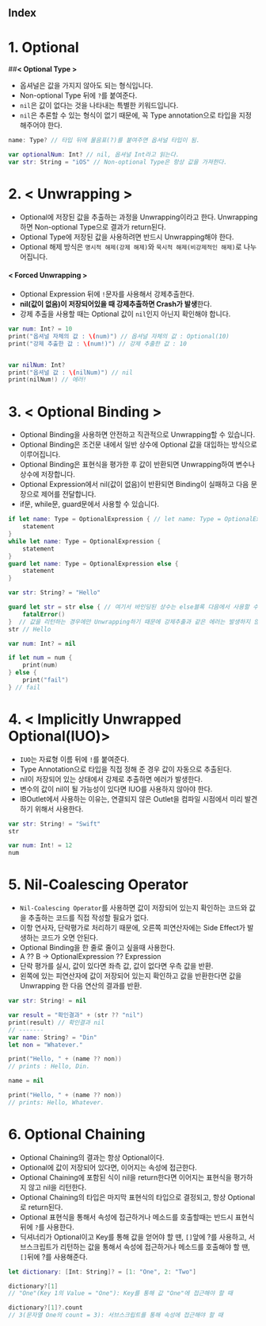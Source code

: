 ## **Index**

# 1. Optional

##**< Optional Type >**
* 옵셔널은 값을 가지지 않아도 되는 형식입니다.
* Non-optional Type 뒤에 `?`를 붙여준다.
* `nil`은 값이 없다는 것을 나타내는 특별한 키워드입니다.
* `nil`은 추론할 수 있는 형식이 없기 때문에, 꼭 Type annotation으로 타입을 지정해주어야 한다.

```swift
name: Type? // 타입 뒤에 물음표(?)를 붙여주면 옵셔널 타입이 됨.

var optionalNum: Int? // nil, 옵셔널 Int라고 읽는다.
var str: String = "iOS" // Non-optional Type은 항상 값을 가져한다.
```

# 2. **< Unwrapping >**
* Optional에 저장된 값을 추출하는 과정을 Unwrapping이라고 한다. Unwrapping하면 Non-optional Type으로 결과가 return된다.
* Optional Type에 저장된 값을 사용하려면 반드시 Unwrapping해야 한다.
* Optional 해제 방식은 `명시적 해제(강제 해제)`와 `묵시적 해제(비강제적인 해제)`로 나누어집니다.

#### < Forced Unwrapping >
* Optional Expression 뒤에 `!`문자를 사용해서 강제추출한다.
* **nil(값이 없음)이 저장되어있을 때 강제추출하면 Crash가 발생**한다.
* 강제 추출을 사용할 때는 Optional 값이 `nil`인지 아닌지 확인해야 합니다.
```swift
var num: Int? = 10
print("옵셔널 자체의 값 : \(num)") // 옵셔널 자체의 값 : Optional(10)
print("강제 추출한 값 : \(num!)") // 강제 추출한 값 : 10


var nilNum: Int?
print("옵셔널 값 : \(nilNum)") // nil
print(nilNum!) // 에러!
```
# 3. < Optional Binding >
* Optional Binding을 사용하면 안전하고 직관적으로 Unwrapping할 수 있습니다.
* Optional Binding은 조건문 내에서 일반 상수에 Optional 값을 대입하는 방식으로 이루어집니다.
* Optional Binding은 표현식을 평가한 후 값이 반환되면 Unwrapping하여 변수나 상수에 저장합니다.
* Optional Expression에서 nil(값이 없음)이 반환되면 Binding이 실패하고 다음 문장으로 제어를 전달합니다.
* if문, while문, guard문에서 사용할 수 있습니다.

```swift
if let name: Type = OptionalExpression { // let name: Type = OptionalExpression 이 부분을 바인딩이라고 부른다.
    statement
}
while let name: Type = OptionalExpression {
    statement
}
guard let name: Type = OptionalExpression else {
    statement
}
```

```swift
var str: String? = "Hello"

guard let str = str else { // 여기서 바인딩된 상수는 else블록 다음에서 사용할 수 있습니다.
    fatalError()
}  // 값을 리턴하는 경우에만 Unwrapping하기 때문에 강제추출과 같은 에러는 발생하지 않습니다.
str // Hello

var num: Int? = nil

if let num = num {
    print(num)
} else {
    print("fail")
} // fail
```

# 4. < Implicitly Unwrapped Optional(IUO)>
* `IUO`는 자료형 이름 뒤에 `!`를 붙여준다.
* Type Annotation으로 타입을 직접 정해 준 경우 값이 자동으로 추출된다.
* nil이 저장되어 있는 상태에서 강제로 추출하면 에러가 발생한다.
* 변수의 값이 nil이 될 가능성이 있다면 IUO를 사용하지 않아야 한다.
* IBOutlet에서 사용하는 이유는, 연결되지 않은 Outlet을 컴파일 시점에서 미리 발견하기 위해서 사용한다.
```swift
var str: String! = "Swift"
str

var num: Int! = 12
num
```

# 5. Nil-Coalescing Operator
* `Nil-Coalescing Operator`를 사용하면 값이 저장되어 있는지 확인하는 코드와 값을 추출하는 코드를 직접 작성할 필요가 없다.
* 이항 연사자, 단락평가로 처리하기 때문에, 오른쪽 피연산자에는 Side Effect가 발생하는 코드가 오면 안된다.
* Optional Binding을 한 줄로 줄이고 싶을때 사용한다.
* A ?? B -> OptionalExpression ?? Expression
* 단락 평가를 실시, 값이 있다면 좌측 값, 값이 없다면 우측 값을 반환.
* 왼쪽에 있는 피연산자에 값이 저장되어 있는지 확인하고 값을 반환한다면 값을 Unwrapping 한 다음 연산의 결과를 반환.

```swift
var str: String! = nil

var result = "확인결과" + (str ?? "nil")
print(result) // 확인결과 nil
// -------
var name: String? = "Din"
let non = "Whatever."

print("Hello, " + (name ?? non))
// prints : Hello, Din.

name = nil

print("Hello, " + (name ?? non))
// prints: Hello, Whatever.
```

# 6. Optional Chaining
* Optional Chaining의 결과는 항상 Optional이다.
* Optional에 값이 저장되어 있다면, 이어지는 속성에 접근한다.
* Optional Chaining에 포함된 식이 nil을 return한다면 이어지는 표현식을 평가하지 않고 nil을 리턴한다.
* Optional Chaining의 타입은 마지막 표현식의 타입으로 결정되고, 항상 Optional로 return된다.
* Optional 표현식을 통해서 속성에 접근하거나 메소드를 호출할때는 반드시 표현식 뒤에 `?`를 사용한다.
* 딕셔너리가 Optional이고 Key를 통해 값을 얻어야 할 땐, `[]`앞에 ?를 사용하고, 서브스크립트가 리턴하는 값을 통해서 속성에 접근하거나 메소드를 호출해야 할 땐, `[]`뒤에 ?를 사용해준다.

```swift
let dictionary: [Int: String]? = [1: "One", 2: "Two"]

dictionary?[1]
// "One"(Key 1의 Value = "One"): Key를 통해 값 "One"에 접근해야 할 때

dictionary?[1]?.count
// 3(문자열 One의 count = 3): 서브스크립트를 통해 속성에 접근해야 할 때
```

 
